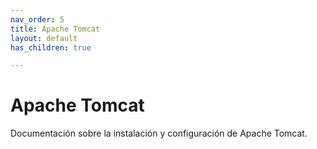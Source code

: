 ```yaml
---
nav_order: 5
title: Apache Tomcat
layout: default
has_children: true

---
```


# Apache Tomcat

Documentación sobre la instalación y configuración de Apache Tomcat.

